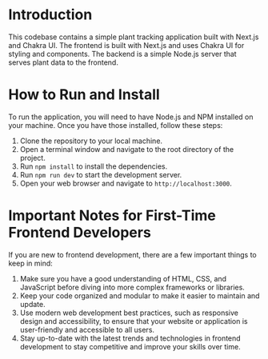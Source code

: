 # Introduction

This codebase contains a simple plant tracking application built with Next.js and Chakra UI. The frontend is built with Next.js and uses Chakra UI for styling and components. The backend is a simple Node.js server that serves plant data to the frontend.

# How to Run and Install

To run the application, you will need to have Node.js and NPM installed on your machine. Once you have those installed, follow these steps:

1. Clone the repository to your local machine.
2. Open a terminal window and navigate to the root directory of the project.
3. Run `npm install` to install the dependencies.
4. Run `npm run dev` to start the development server.
5. Open your web browser and navigate to `http://localhost:3000`.

# Important Notes for First-Time Frontend Developers

If you are new to frontend development, there are a few important things to keep in mind:

1. Make sure you have a good understanding of HTML, CSS, and JavaScript before diving into more complex frameworks or libraries.
2. Keep your code organized and modular to make it easier to maintain and update.
3. Use modern web development best practices, such as responsive design and accessibility, to ensure that your website or application is user-friendly and accessible to all users.
4. Stay up-to-date with the latest trends and technologies in frontend development to stay competitive and improve your skills over time.
